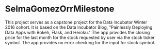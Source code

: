 # SelmaGomezOrrMilestone

This project serves as a capstone project for the Data Incubator Winter 2016 cohort.  It is based on the Data Incubator
Blog, "Painlessly Deploying Data Apps with Bokeh, Flask, and Heroku."
The app provides the closing price for the last month for the stock requested by user via the
stock ticker symbol.  The app provides no error checking for the input for stock symbol.  

